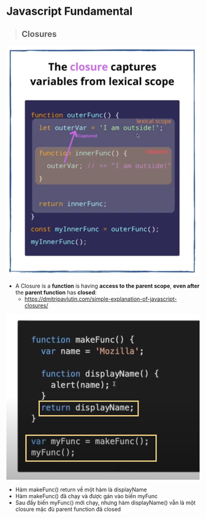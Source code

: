 # Javascript Fundamental

> ## Closures

![define](./define.png)

- A Closure is a **function** is having **access to the parent scope**, **even after** the **parent function** has **closed**:
  - https://dmitripavlutin.com/simple-explanation-of-javascript-closures/

![event after the parent function has closed](./even_after_the_parent_function_close.png)

- Hàm makeFunc() return về một hàm là displayName
- Hàm makeFunc() đã chạy và được gán vào biến myFunc
- Sau đấy biến myFunc() mới chạy, nhưng hàm displayName() vẫn là một closure mặc đù parent function đã closed

